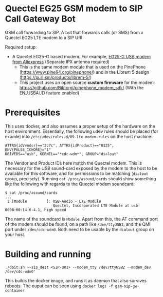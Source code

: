 # Quectel EG25 GSM modem to SIP Call Gateway Bot
GSM call forwarding to SIP. A bot that forwards calls (or SMS) from a Quectel EG25 LTE modem to a SIP URI

Required setup:
  * A Quectel EG25-G based modem. For example, [EG25-G USB modem from Aliexpress](https://www.aliexpress.com/item/4000140639655.html?spm=a2g0s.9042311.0.0.25e94c4dCiFyRj) (Separate IPX antenna required)
    * This is the same modem module that is used on the PinePhone (https://www.pine64.org/pinephone/) and in the Librem 5 design (https://puri.sm/products/librem-5/)
    * This project uses an open source **custom firmware** for the modem: https://github.com/Biktorgj/pinephone_modem_sdk/ (With the EN_USBAUD feature enabled)

# Prerequisites

This uses docker, and also assumes a proper setup of the hardware on the host environment. Essentially, the following udev rules should be placed (for examle) into `/etc/udev/rules.d/89-lte-modem.rules` on the host machine:
```
ATTRS{idVendor}=="2c7c", ATTRS{idProduct}=="0125", ENV{PULSE_IGNORE}="1"
DRIVERS=="usb", KERNEL=="*cdc-wdm*", GROUP="dialout"
```
The Vendor and Product IDs here match the Quectel modem. This is necessary for the USB sound-card exposed by the modem to the host to be available for this software, and for permissions to be matching (`dialout` group, precisely).
Running `cat /proc/asound/cards` should show something like the following with regards to the Quectel modem soundcard:
```
$ cat /proc/asound/cards
...
 2 [Module         ]: USB-Audio - LTE Module
                      Quectel, Incorporated LTE Module at usb-0000:00:14.0-4.1, high speed
```
The name of the soundcard is `Module`.
Apart from this, the AT command port of the modem should be found, on a path like `/dev/ttyUSB2`, and the QMI port under `/dev/cdc-wdm0`. Both need to be usable by the `dialout` group on your host.

# Building and running
```
./doit.sh --sip_dest <SIP-URI> --modem_tty /dev/ttyUSB2 --modem_dev /dev/cdc-wdm0'
```
This builds the docker image, and runs it as daemon that also survives reboots. The ouput can be seen using `docker logs -f gsm-sip-gw-container`
